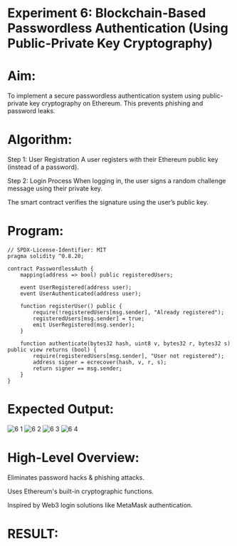 # Experiment 6: Blockchain-Based Passwordless Authentication (Using Public-Private Key Cryptography)
# Aim:
To implement a secure passwordless authentication system using public-private key cryptography on Ethereum. This prevents phishing and password leaks.

# Algorithm:
Step 1: User Registration
A user registers with their Ethereum public key (instead of a password).


Step 2: Login Process
When logging in, the user signs a random challenge message using their private key.


The smart contract verifies the signature using the user’s public key.



# Program:
```
// SPDX-License-Identifier: MIT
pragma solidity ^0.8.20;

contract PasswordlessAuth {
    mapping(address => bool) public registeredUsers;

    event UserRegistered(address user);
    event UserAuthenticated(address user);

    function registerUser() public {
        require(!registeredUsers[msg.sender], "Already registered");
        registeredUsers[msg.sender] = true;
        emit UserRegistered(msg.sender);
    }

    function authenticate(bytes32 hash, uint8 v, bytes32 r, bytes32 s) public view returns (bool) {
        require(registeredUsers[msg.sender], "User not registered");
        address signer = ecrecover(hash, v, r, s);
        return signer == msg.sender;
    }
}
```

# Expected Output:
![6 1](https://github.com/user-attachments/assets/4df04fd8-fd92-4091-b17d-12404d2afcda)
![6 2](https://github.com/user-attachments/assets/5b0c2ab6-4f39-4b8f-a15c-0746c6097e98)
![6 3](https://github.com/user-attachments/assets/d521fa92-52f1-47d4-b8fb-d800bced2fa6)
![6 4](https://github.com/user-attachments/assets/49bd5fdd-4c5c-4d74-b3bd-2955a6a8b4a6)

# High-Level Overview:
Eliminates password hacks & phishing attacks.


Uses Ethereum's built-in cryptographic functions.


Inspired by Web3 login solutions like MetaMask authentication.

# RESULT: 
